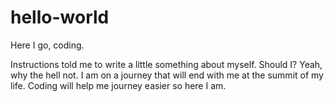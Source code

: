 # hello-world

Here I go, coding.

Instructions told me to write a little something about myself. Should I? Yeah, why the hell not. I am on a journey that will end with me at the summit of my life. Coding will help me journey easier so here I am. 
